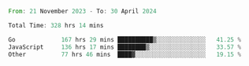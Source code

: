 <!--START_SECTION:waka-->

```rust
From: 21 November 2023 - To: 30 April 2024

Total Time: 328 hrs 14 mins

Go             167 hrs 29 mins ██████████▒░░░░░░░░░░░░░░   41.25 %
JavaScript     136 hrs 17 mins ████████▒░░░░░░░░░░░░░░░░   33.57 %
Other          77 hrs 46 mins  ████▓░░░░░░░░░░░░░░░░░░░░   19.15 %
```

<!--END_SECTION:waka-->
